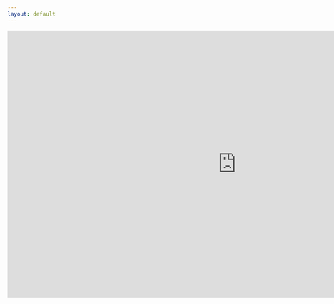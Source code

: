 ```yaml
---
layout: default
---
```

<style>
p{
  width:"1024";
  height:"600";
  }
</style>
<p text-align="center"><iframe src="https://itch.io/embed-upload/1719250?color=333333" allowfullscreen="" width="1024" height="600" style="border:none;"></iframe></p>
